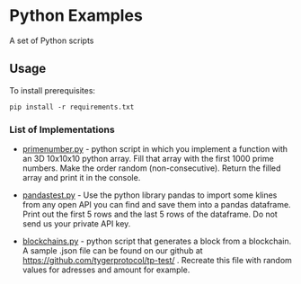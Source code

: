 # Python Examples

A set of Python scripts

## Usage

To install prerequisites:

    pip install -r requirements.txt


### List of Implementations 

- [primenumber.py](https://github.com/meankitsingh/tp-test/blob/master/primenumber.py) - python script in which you implement a function with an 3D 10x10x10 python array. Fill that array with the first 1000 prime numbers. Make the order random (non-consecutive). Return the filled array and print it in the console.

- [pandastest.py](https://github.com/meankitsingh/tp-test/blob/master/pandastest.py) - Use the python library pandas to import some klines from any open API you can find and save them into a pandas dataframe. Print out the first 5 rows and the last 5 rows of the dataframe. Do not send us your private API key.

- [blockchains.py](https://github.com/meankitsingh/tp-test/blob/master/blockchains.py) - python script that generates a block from a blockchain. A sample .json file can be found on our github at https://github.com/tygerprotocol/tp-test/ . Recreate this file with random values for adresses and amount for example. 
